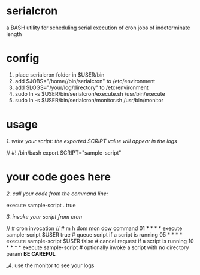 # serialcron
a BASH utility for scheduling serial execution of cron jobs of indeterminate length

# config

1. place serialcron folder in $USER/bin
2. add $JOBS="/home/<username>/bin/serialcron" to /etc/environment
3. add $LOGS="/your/log/directory" to /etc/environment
4. sudo ln -s $USER/bin/serialcron/execute.sh /usr/bin/execute
5. sudo ln -s $USER/bin/serialcron/monitor.sh /usr/bin/monitor

# usage

_1. write your script: the exported SCRIPT value will appear in the logs_

// #! /bin/bash
export SCRIPT="sample-script"

# your code goes here

_2. call your code from the command line:_

execute sample-script . true

_3. invoke your script from cron_

// # cron invocation
// # m h  dom mon dow   command
01 * * * * execute sample-script $USER true  # queue script if a script is running
05 * * * * execute sample-script $USER false # cancel request if a script is running
10 * * * * execute sample-script # optionally invoke a script with no directory param **BE CAREFUL**

_4. use the monitor to see your logs
